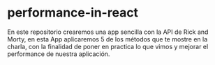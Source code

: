 # performance-in-react
En este repositorio crearemos una app sencilla con la API de Rick and Morty, en esta App aplicaremos 5 de los métodos que te mostre en la charla, con la finalidad de poner en practica lo que vimos y mejorar el performance de nuestra aplicación.

 

